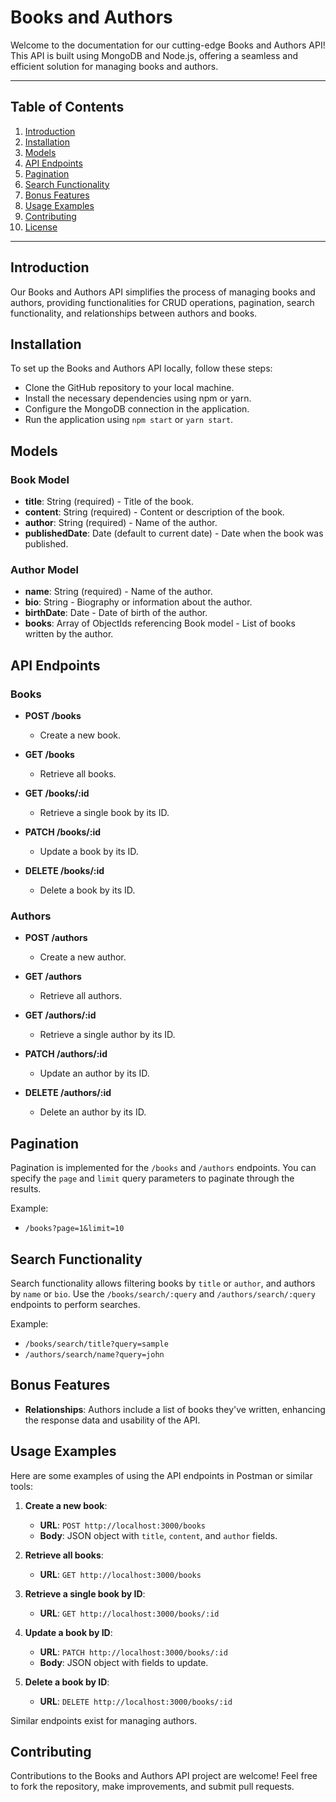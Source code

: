 # Books and Authors

Welcome to the documentation for our cutting-edge Books and Authors API! This API is built using MongoDB and Node.js, offering a seamless and efficient solution for managing books and authors.

---

## Table of Contents

1. [Introduction](#introduction)
2. [Installation](#installation)
3. [Models](#models)
4. [API Endpoints](#api-endpoints)
5. [Pagination](#pagination)
6. [Search Functionality](#search-functionality)
7. [Bonus Features](#bonus-features)
8. [Usage Examples](#usage-examples)
9. [Contributing](#contributing)
10. [License](#license)

---

## Introduction

Our Books and Authors API simplifies the process of managing books and authors, providing functionalities for CRUD operations, pagination, search functionality, and relationships between authors and books.

## Installation

To set up the Books and Authors API locally, follow these steps:

- Clone the GitHub repository to your local machine.
- Install the necessary dependencies using npm or yarn.
- Configure the MongoDB connection in the application.
- Run the application using `npm start` or `yarn start`.

## Models

### Book Model

- **title**: String (required) - Title of the book.
- **content**: String (required) - Content or description of the book.
- **author**: String (required) - Name of the author.
- **publishedDate**: Date (default to current date) - Date when the book was published.

### Author Model

- **name**: String (required) - Name of the author.
- **bio**: String - Biography or information about the author.
- **birthDate**: Date - Date of birth of the author.
- **books**: Array of ObjectIds referencing Book model - List of books written by the author.

## API Endpoints

### Books

- **POST /books**
  - Create a new book.

- **GET /books**
  - Retrieve all books.

- **GET /books/:id**
  - Retrieve a single book by its ID.

- **PATCH /books/:id**
  - Update a book by its ID.

- **DELETE /books/:id**
  - Delete a book by its ID.

### Authors

- **POST /authors**
  - Create a new author.

- **GET /authors**
  - Retrieve all authors.

- **GET /authors/:id**
  - Retrieve a single author by its ID.

- **PATCH /authors/:id**
  - Update an author by its ID.

- **DELETE /authors/:id**
  - Delete an author by its ID.

## Pagination

Pagination is implemented for the `/books` and `/authors` endpoints. You can specify the `page` and `limit` query parameters to paginate through the results.

Example:
- `/books?page=1&limit=10`

## Search Functionality

Search functionality allows filtering books by `title` or `author`, and authors by `name` or `bio`. Use the `/books/search/:query` and `/authors/search/:query` endpoints to perform searches.

Example:
- `/books/search/title?query=sample`
- `/authors/search/name?query=john`

## Bonus Features

- **Relationships**: Authors include a list of books they've written, enhancing the response data and usability of the API.

## Usage Examples

Here are some examples of using the API endpoints in Postman or similar tools:

1. **Create a new book**:
   - **URL**: `POST http://localhost:3000/books`
   - **Body**: JSON object with `title`, `content`, and `author` fields.

2. **Retrieve all books**:
   - **URL**: `GET http://localhost:3000/books`

3. **Retrieve a single book by ID**:
   - **URL**: `GET http://localhost:3000/books/:id`

4. **Update a book by ID**:
   - **URL**: `PATCH http://localhost:3000/books/:id`
   - **Body**: JSON object with fields to update.

5. **Delete a book by ID**:
   - **URL**: `DELETE http://localhost:3000/books/:id`

Similar endpoints exist for managing authors.

## Contributing

Contributions to the Books and Authors API project are welcome! Feel free to fork the repository, make improvements, and submit pull requests.
